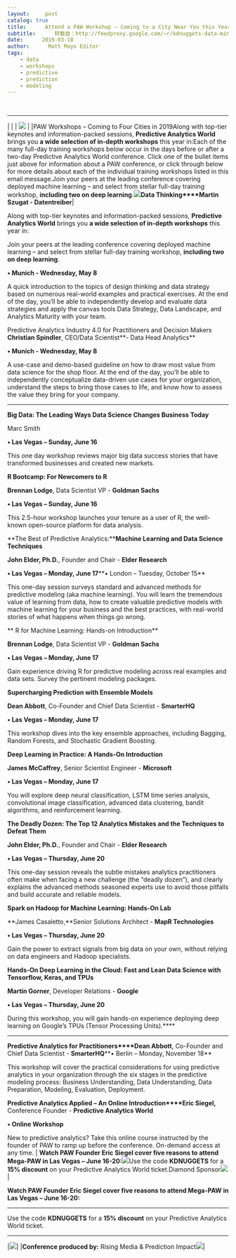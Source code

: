 ```yaml
---
layout:     post
catalog: true
title:      Attend a PAW Workshop – Coming to a City Near You this Year
subtitle:      转载自：http://feedproxy.google.com/~r/kdnuggets-data-mining-analytics/~3/6jNiu-V2nTw/paw-attend-workshop-city-near-you.html
date:      2019-03-18
author:      Matt Mayo Editor
tags:
    - data
    - workshops
    - predictive
    - prediction
    - modeling
---
```



  
 





---
| |
| ![](https://1-risingmedia.com/uploads/9e1db1eaa80a0e8452bc4ad737a72ed5.jpg) |
|PAW Workshops – Coming to Four Cities in 2019Along with top-tier keynotes and information-packed sessions, **Predictive Analytics World** brings you **a wide selection of in-depth workshops** this year in:Each of the many full-day training workshops below occur in the days before or after a two-day Predictive Analytics World conference. Click one of the bullet items just above for information about a PAW conference, or click through below for more details about each of the individual training workshops listed in this email message.Join your peers at the leading conference covering deployed machine learning – and select from stellar full-day training workshop, **including two on deep learning**.![](https://1-risingmedia.com/uploads/5bcf9b2340b9b3ae4659ab0dddb93055.jpg)**Data Thinking****Martin Szugat - Datentreiber**|

Along with top-tier keynotes and information-packed sessions, **Predictive Analytics World** brings you **a wide selection of in-depth workshops** this year in:

Join your peers at the leading conference covering deployed machine learning – and select from stellar full-day training workshop, **including two on deep learning**.

**• Munich - Wednesday, May 8**


A quick introduction to the topics of design thinking and data strategy based on numerous real-world examples and practical exercises. At the end of the day, you’ll be able to independently develop and evaluate data strategies and apply the canvas tools Data Strategy, Data Landscape, and Analytics Maturity with your team.



Predictive Analytics Industry 4.0 for Practitioners and Decision Makers
**Christian Spindler**, CEO/Data Scientist**- Data Head Analytics**

**• Munich - Wednesday, May 8**

A use-case and demo-based guideline on how to draw most value from data science for the shop floor. At the end of the day, you’ll be able to independently conceptualize data-driven use cases for your organization, understand the steps to bring those cases to life, and know how to assess the value they bring for your company.

---


**Big Data: The Leading Ways Data Science Changes Business Today**

Marc Smith


**• Las Vegas – Sunday, June 16**

This one day workshop reviews major big data success stories that have transformed businesses and created new markets.



**R Bootcamp: For Newcomers to R**

**Brennan Lodge**, Data Scientist VP - **Goldman Sachs**

**• Las Vegas – Sunday, June 16**

This 2.5-hour workshop launches your tenure as a user of R, the well-known open-source platform for data analysis.



**The Best of Predictive Analytics:****Machine Learning and Data Science Techniques**

**John Elder, Ph.D.**, Founder and Chair - **Elder Research**

**• Las Vegas – Monday, June 17****• London – Tuesday, October 15**

This one-day session surveys standard and advanced methods for predictive modeling (aka machine learning). You will learn the tremendous value of learning from data, how to create valuable predictive models with machine learning for your business and the best practices, with real-world stories of what happens when things go wrong.



** R for Machine Learning: Hands-on Introduction**

**Brennan Lodge**, Data Scientist VP - **Goldman Sachs**

**• Las Vegas – Monday, June 17**

Gain experience driving R for predictive modeling across real examples and data sets. Survey the pertinent modeling packages.



**Supercharging Prediction with Ensemble Models**

**Dean Abbott**, Co-Founder and Chief Data Scientist - **SmarterHQ**

**• Las Vegas – Monday, June 17**

This workshop dives into the key ensemble approaches, including Bagging, Random Forests, and Stochastic Gradient Boosting.



**Deep Learning in Practice: A Hands-On Introduction**

**James McCaffrey**, Senior Scientist Engineer - **Microsoft**

**• Las Vegas – Monday, June 17**

You will explore deep neural classification, LSTM time series analysis, convolutional image classification, advanced data clustering, bandit algorithms, and reinforcement learning.



**The Deadly Dozen: The Top 12 Analytics Mistakes and the Techniques to Defeat Them**

**John Elder, Ph.D.**, Founder and Chair - **Elder Research**

**• Las Vegas – Thursday, June 20**

This one-day session reveals the subtle mistakes analytics practitioners often make when facing a new challenge (the “deadly dozen”), and clearly explains the advanced methods seasoned experts use to avoid those pitfalls and build accurate and reliable models.



**Spark on Hadoop for Machine Learning: Hands-On Lab**

**James Casaletto,**Senior Solutions Architect - **MapR Technologies**

**• Las Vegas – Thursday, June 20**

Gain the power to extract signals from big data on your own, without relying on data engineers and Hadoop specialists.



**Hands-On Deep Learning in the Cloud: Fast and Lean Data Science with Tensorflow, Keras, and TPUs**

**Martin Gorner**, Developer Relations - **Google**

**• Las Vegas – Thursday, June 20**

During this workshop, you will gain hands-on experience deploying deep learning on Google’s TPUs (Tensor Processing Units).****

---

**Predictive Analytics for Practitioners****Dean Abbott**, Co-Founder and Chief Data Scientist - **SmarterHQ****• Berlin – Monday, November 18**

This workshop will cover the practical considerations for using predictive analytics in your organization through the six stages in the predictive modeling process: Business Understanding, Data Understanding, Data Preparation, Modeling, Evaluation, Deployment.



**Predictive Analytics Applied – An Online Introduction****Eric Siegel,** Conference Founder - **Predictive Analytics World**

**• Online Workshop**

New to predictive analytics? Take this online course instructed by the founder of PAW to ramp up before the conference. On-demand access at any time.
| **Watch PAW Founder Eric Siegel cover five reasons to attend Mega-PAW in Las Vegas – June 16-20:**![](https://1-risingmedia.com/uploads/aeb775217b0b0ddf4481f0fd4a853e80.png)Use the code **KDNUGGETS** for a **15% discount** on your Predictive Analytics World ticket.Diamond Sponsor![](https://stuff.risingmedia.eu/images/partner/3192.jpg?d=1552418281) |

**Watch PAW Founder Eric Siegel cover five reasons to attend Mega-PAW in Las Vegas – June 16-20:**

---

Use the code **KDNUGGETS** for a **15% discount** on your Predictive Analytics World ticket.

---
|![](https://1-risingmedia.com/email_tpl/footer.png)|
|**Conference produced by:** Rising Media & Prediction Impact![](https://www.kdnuggets.com/images/rm-logo-150.jpg)|






 







